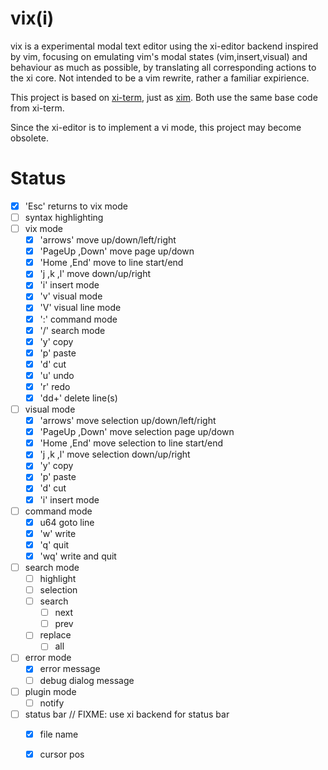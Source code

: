 # vix(i)
vix is a experimental modal text editor using the xi-editor backend inspired by
vim, focusing on emulating vim's modal states (vim,insert,visual) and behaviour
as much as possible, by translating all corresponding actions to the xi core.
Not intended to be a vim rewrite, rather a familiar expirience.

This project is based on [xi-term](https://github.com/xi-frontend/xi-term), just as [xim](https://github.com/xi-frontend/vim).
Both use the same base code from xi-term.

Since the xi-editor is to implement a vi mode, this project may become obsolete.

# Status
* [x] 'Esc' returns to vix mode
* [ ] syntax highlighting
* [ ] vix mode
    * [x] 'arrows' move up/down/left/right
    * [x] 'PageUp ,Down' move page up/down
    * [x] 'Home ,End' move to line start/end
    * [x] 'j ,k ,l' move down/up/right
    * [x] 'i' insert mode
    * [x] 'v' visual mode
    * [x] 'V' visual line mode
    * [x] ':' command mode
    * [x] '/' search mode
    * [x] 'y' copy
    * [x] 'p' paste
    * [x] 'd' cut
    * [x] 'u' undo
    * [x] 'r' redo
    * [x] 'dd+' delete line(s)
* [ ] visual mode
    * [x] 'arrows' move selection up/down/left/right
    * [x] 'PageUp ,Down' move selection page up/down
    * [x] 'Home ,End' move selection to line start/end
    * [x] 'j ,k ,l' move selection down/up/right
    * [x] 'y' copy
    * [x] 'p' paste
    * [x] 'd' cut
    * [x] 'i' insert mode
* [ ] command mode
    * [x] u64 goto line
    * [x] 'w' write
    * [x] 'q' quit
    * [x] 'wq' write and quit
* [ ] search mode
    * [ ] highlight
    * [ ] selection
    * [ ] search
        * [ ] next
        * [ ] prev
    * [ ] replace
        * [ ] all
* [ ] error mode
    * [x] error message
    * [ ] debug dialog message
* [ ] plugin mode
    * [ ] notify
* [ ] status bar // FIXME: use xi backend for status bar
    * [x] file name
    * [x] cursor pos


